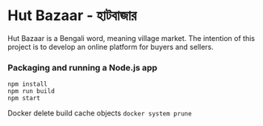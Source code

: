 # Hut Bazaar - হাটবাজার

Hut Bazaar is a Bengali word, meaning village market. The intention of this project is to develop an online platform for buyers and sellers.

### Packaging and running a Node.js app

```shell
npm install
npm run build
npm start
```

Docker delete build cache objects `docker system prune`